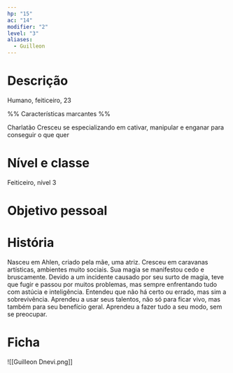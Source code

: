 ```yaml
---
hp: "15"
ac: "14"
modifier: "2"
level: "3"
aliases:
  - Guilleon
---
```

# Descrição
Humano, feiticeiro, 23

%% Características marcantes %%

Charlatão
Cresceu se especializando em cativar, manipular e enganar para conseguir o que quer
# Nível e classe
Feiticeiro, nível 3

# Objetivo pessoal

# História
Nasceu em Ahlen, criado pela mãe, uma atriz. Cresceu em caravanas artísticas, ambientes muito sociais. Sua magia se manifestou cedo e bruscamente. Devido a um incidente causado por seu surto de magia, teve que fugir e passou por muitos problemas, mas sempre enfrentando tudo com astúcia e inteligência. Entendeu que não há certo ou errado, mas sim a sobrevivência. Aprendeu a usar seus talentos, não só para ficar vivo, mas também para seu benefício geral. Aprendeu a fazer tudo a seu modo, sem se preocupar.
# Ficha
![[Guilleon Dnevi.png]]